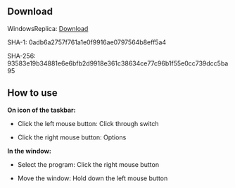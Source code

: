 ## Download

  WindowsReplica: [Download](https://github.com/m5687946568/WindowsReplica/blob/master/bin/Release/WindowsReplica.exe) 

  SHA-1:	0adb6a2757f761a1e0f9916ae0797564b8eff5a4

  SHA-256:	93583e19b34881e6e6bfb2d9918e361c38634ce77c96b1f55e0cc739dcc5ba95


## How to use

**On icon of the taskbar:**

* Click the left mouse button: Click through switch

* Click the right mouse button: Options
 
**In the window:**

* Select the program: Click the right mouse button

* Move the window: Hold down the left mouse button
